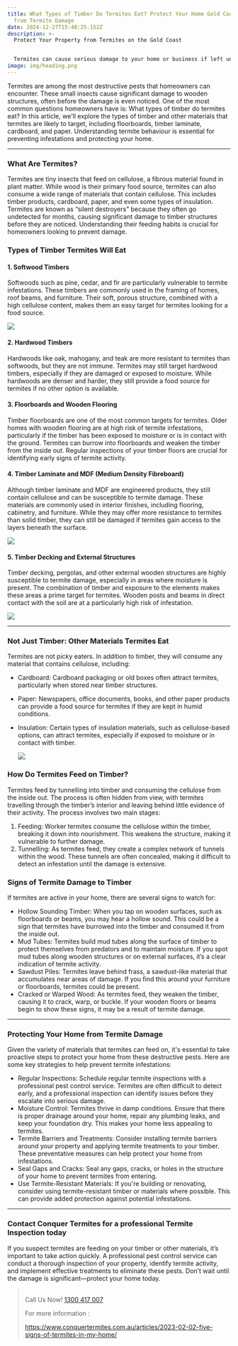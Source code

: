 ```yaml
---
title: What Types of Timber Do Termites Eat? Protect Your Home Gold Coast home
  from Termite Damage
date: 2024-12-27T15:48:25.152Z
description: >-
  Protect Your Property from Termites on the Gold Coast


  Termites can cause serious damage to your home or business if left unchecked. Our expert pest control team specialises in termite inspections, treatments, and prevention, ensuring your property stays safe. Whether it’s timber floorboards, decking, or other materials, termites don’t discriminate. Don’t wait until the damage is done—contact us today for a thorough inspection and reliable solutions to keep your Gold Coast property termite-free.
image: img/heading.png
---
```

Termites are among the most destructive pests that homeowners can encounter. These small insects cause significant damage to wooden structures, often before the damage is even noticed. One of the most common questions homeowners have is: What types of timber do termites eat? In this article, we'll explore the types of timber and other materials that termites are likely to target, including floorboards, timber laminate, cardboard, and paper. Understanding termite behaviour is essential for preventing infestations and protecting your home.

- - -

### What Are Termites?

Termites are tiny insects that feed on cellulose, a fibrous material found in plant matter. While wood is their primary food source, termites can also consume a wide range of materials that contain cellulose. This includes timber products, cardboard, paper, and even some types of insulation. Termites are known as “silent destroyers” because they often go undetected for months, causing significant damage to timber structures before they are noticed. Understanding their feeding habits is crucial for homeowners looking to prevent damage.

### Types of Timber Termites Will Eat

#### 1. Softwood Timbers

Softwoods such as pine, cedar, and fir are particularly vulnerable to termite infestations. These timbers are commonly used in the framing of homes, roof beams, and furniture. Their soft, porous structure, combined with a high cellulose content, makes them an easy target for termites looking for a food source.

![](img/untitled-1280-x-720-px-2.png)

#### 2. Hardwood Timbers

Hardwoods like oak, mahogany, and teak are more resistant to termites than softwoods, but they are not immune. Termites may still target hardwood timbers, especially if they are damaged or exposed to moisture. While hardwoods are denser and harder, they still provide a food source for termites if no other option is available.

#### 3. Floorboards and Wooden Flooring

Timber floorboards are one of the most common targets for termites. Older homes with wooden flooring are at high risk of termite infestations, particularly if the timber has been exposed to moisture or is in contact with the ground. Termites can burrow into floorboards and weaken the timber from the inside out. Regular inspections of your timber floors are crucial for identifying early signs of termite activity.

#### 4. Timber Laminate and MDF (Medium Density Fibreboard)

Although timber laminate and MDF are engineered products, they still contain cellulose and can be susceptible to termite damage. These materials are commonly used in interior finishes, including flooring, cabinetry, and furniture. While they may offer more resistance to termites than solid timber, they can still be damaged if termites gain access to the layers beneath the surface.

![](img/heading.png)

#### 5. Timber Decking and External Structures

Timber decking, pergolas, and other external wooden structures are highly susceptible to termite damage, especially in areas where moisture is present. The combination of timber and exposure to the elements makes these areas a prime target for termites. Wooden posts and beams in direct contact with the soil are at a particularly high risk of infestation.

![](img/termite-damage-on-plaster-and-timber.png)

- - -

### Not Just Timber: Other Materials Termites Eat

Termites are not picky eaters. In addition to timber, they will consume any material that contains cellulose, including:

* Cardboard: Cardboard packaging or old boxes often attract termites, particularly when stored near timber structures.
* Paper: Newspapers, office documents, books, and other paper products can provide a food source for termites if they are kept in humid conditions.
* Insulation: Certain types of insulation materials, such as cellulose-based options, can attract termites, especially if exposed to moisture or in contact with timber.

  ![](img/termite-damage-on-book.png)

### How Do Termites Feed on Timber?

Termites feed by tunnelling into timber and consuming the cellulose from the inside out. The process is often hidden from view, with termites travelling through the timber’s interior and leaving behind little evidence of their activity. The process involves two main stages:

1. Feeding: Worker termites consume the cellulose within the timber, breaking it down into nourishment. This weakens the structure, making it vulnerable to further damage.
2. Tunnelling: As termites feed, they create a complex network of tunnels within the wood. These tunnels are often concealed, making it difficult to detect an infestation until the damage is extensive.

### Signs of Termite Damage to Timber

If termites are active in your home, there are several signs to watch for:

* Hollow Sounding Timber: When you tap on wooden surfaces, such as floorboards or beams, you may hear a hollow sound. This could be a sign that termites have burrowed into the timber and consumed it from the inside out.
* Mud Tubes: Termites build mud tubes along the surface of timber to protect themselves from predators and to maintain moisture. If you spot mud tubes along wooden structures or on external surfaces, it’s a clear indication of termite activity.
* Sawdust Piles: Termites leave behind frass, a sawdust-like material that accumulates near areas of damage. If you find this around your furniture or floorboards, termites could be present.
* Cracked or Warped Wood: As termites feed, they weaken the timber, causing it to crack, warp, or buckle. If your wooden floors or beams begin to show these signs, it may be a result of termite damage.

- - -

### Protecting Your Home from Termite Damage

Given the variety of materials that termites can feed on, it's essential to take proactive steps to protect your home from these destructive pests. Here are some key strategies to help prevent termite infestations:

* Regular Inspections: Schedule regular termite inspections with a professional pest control service. Termites are often difficult to detect early, and a professional inspection can identify issues before they escalate into serious damage.
* Moisture Control: Termites thrive in damp conditions. Ensure that there is proper drainage around your home, repair any plumbing leaks, and keep your foundation dry. This makes your home less appealing to termites.
* Termite Barriers and Treatments: Consider installing termite barriers around your property and applying termite treatments to your timber. These preventative measures can help protect your home from infestations.
* Seal Gaps and Cracks: Seal any gaps, cracks, or holes in the structure of your home to prevent termites from entering.
* Use Termite-Resistant Materials: If you're building or renovating, consider using termite-resistant timber or materials where possible. This can provide added protection against potential infestations.

- - -

### Contact Conquer Termites for a professional Termite Inspection today

If you suspect termites are feeding on your timber or other materials, it’s important to take action quickly. A professional pest control service can conduct a thorough inspection of your property, identify termite activity, and implement effective treatments to eliminate these pests. Don’t wait until the damage is significant—protect your home today.

> \
> Call Us Now! [1300 417 007](tel:1300417007)
>
> For more information : 
>
> <https://www.conquertermites.com.au/articles/2023-02-02-five-signs-of-termites-in-my-home/>